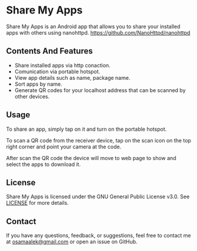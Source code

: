 # Share My Apps

Share My Apps is an Android app that allows you to share your installed apps with others using nanohttpd.
https://github.com/NanoHttpd/nanohttpd


## Contents And Features

- Share installed apps via http conaction.
- Comunication via portable hotspot.
- View app details such as name, package name.
- Sort apps by name.
- Generate QR codes for your localhost address that can be scanned by other devices.


## Usage

To share an app, simply tap on it and turn on the portable hotspot.

To scan a QR code from the receiver device, tap on the scan icon on the top right corner and point your camera at the code.

After scan the QR code the device will move to web page to show and select the apps to download it.


## License

Share My Apps is licensed under the GNU General Public License v3.0. See [LICENSE](https://github.com/osamaalek/Share-My-Apps/blob/master/LICENSE) for more details.

## Contact

If you have any questions, feedback, or suggestions, feel free to contact me at osamaalek@gmail.com or open an issue on GitHub.
